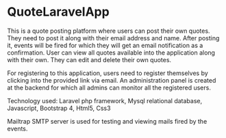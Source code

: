 # QuoteLaravelApp

This is a quote posting platform where users can post their own quotes. They need to post it along with their email address and 
name. After posting it, events will be fired for which they will get an email notification as a confirmation. User can view all quotes available into the application 
along with their own. They can edit and delete their own quotes.

For registering to this application, users need to register themselves by clicking into the provided link via email.
An administration panel is created at the backend for which all admins can monitor all the registered users.

Technology used: Laravel php framework, Mysql relational database, Javascript, Bootstrap 4, Html5, Css3

Mailtrap SMTP server is used for testing and viewing mails fired by the events. 






